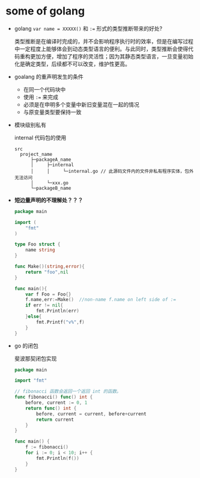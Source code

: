# some of golang

* golang `var name = XXXXX()` 和 `:=` 形式的类型推断带来的好处?

   类型推断是在编译时完成的，并不会影响程序执行时的效率，但是在编写过程中一定程度上能够体会到动态类型语言的便利。与此同时，类型推断会使得代码重构更加方便，增加了程序的灵活性；因为其静态类型语言，一旦变量初始化是确定类型，后续都不可以改变，维护性更高。

* goalang 的重声明发生的条件
  * 在同一个代码块中
  * 使用 `:=` 来完成
  * 必须是在申明多个变量中新旧变量混在一起的情况
  * 与原变量类型要保持一致

* 模块级别私有

  internal 代码包的使用

  ``` file
  src
    project_name
        ├─packageA_name
        │     ├─internal
        │     │     └─internal.go // 此源码文件内的文件非私有程序实体，包外无法访问
        │     └─xxx.go
        └─packageB_name  
  ```

* **短边量声明的不理解处？？？**

  ``` go
  package main

  import (
      "fmt"
  )

  type Foo struct {
      name string
  }

  func Make()(string,error){
      return "foo",nil
  }

  func main(){
      var f Foo = Foo{}
      f.name,err:=Make()  //non-name f.name on left side of :=
      if err != nil{
          fmt.Println(err)
      }else{
          fmt.Printf("v%",f)
      }
  }
  ```

* go 的闭包

  斐波那契闭包实现

  ``` go
  package main

  import "fmt"

  // fibonacci 函数会返回一个返回 int 的函数。
  func fibonacci() func() int {
      before, current := 0, 1
      return func() int {
          before, current = current, before+current
          return current
      }
  }

  func main() {
      f := fibonacci()
      for i := 0; i < 10; i++ {
          fmt.Println(f())
      }
  }
  ```
